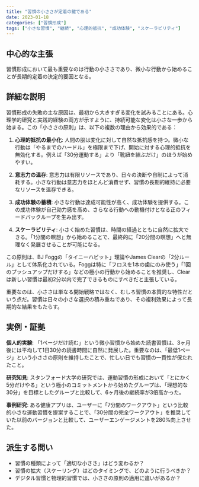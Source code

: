 ```yaml
---
title: "習慣の小ささが定着の鍵である"
date: 2023-01-18
categories: ["習慣形成"]
tags: ["小さな習慣", "継続", "心理的抵抗", "成功体験", "スケーラビリティ"]
---
```


## 中心的な主張

習慣形成において最も重要なのは行動の小ささであり、微小な行動から始めることが長期的定着の決定的要因となる。

## 詳細な説明

習慣形成の失敗の主な原因は、最初から大きすぎる変化を試みることにある。心理学的研究と実践的経験の両方が示すように、持続可能な変化は小さな一歩から始まる。この「小ささの原則」は、以下の複数の理由から効果的である：

1. **心理的抵抗の最小化**: 人間の脳は変化に対して自然な抵抗感を持つ。微小な行動は「やるまでのハードル」を極限まで下げ、開始に対する心理的抵抗を無効化する。例えば「30分運動する」より「靴紐を結ぶだけ」のほうが始めやすい。

2. **意志力の温存**: 意志力は有限リソースであり、日々の決断や自制によって消耗する。小さな行動は意志力をほとんど消費せず、習慣の長期的維持に必要なリソースを温存できる。

3. **成功体験の蓄積**: 小さな行動は達成可能性が高く、成功体験を提供する。この成功体験が自己効力感を高め、さらなる行動への動機付けとなる正のフィードバックループを生み出す。

4. **スケーラビリティ**: 小さく始めた習慣は、時間の経過とともに自然に拡大できる。「1分間の瞑想」から始めることで、最終的に「20分間の瞑想」へと無理なく発展させることが可能になる。

この原則は、BJ Foggの「タイニーハビット」理論やJames Clearの「2分ルール」として体系化されている。Foggは特に「フロスを1本の歯にのみ使う」「1回のプッシュアップだけする」などの極小の行動から始めることを推奨し、Clearは新しい習慣は最初2分以内で完了できるものにすべきだと主張している。

重要なのは、小ささは単なる開始戦略ではなく、むしろ習慣の本質的な特性だという点だ。習慣は日々の小さな選択の積み重ねであり、その複利効果によって長期的な結果をもたらす。

## 実例・証拠

**個人的実験**: 「1ページだけ読む」という微小習慣から始めた読書習慣は、3ヶ月後には平均して1日30分の読書時間に自然に発展した。重要なのは、「最低1ページ」という小ささの原則を維持したことで、忙しい日でも習慣の一貫性が保たれたこと。

**研究知見**: スタンフォード大学の研究では、運動習慣の形成において「とにかく5分だけやる」という極小のコミットメントから始めたグループは、「理想的な30分」を目標としたグループと比較して、6ヶ月後の継続率が3倍高かった。

**事例研究**: ある健康アプリは、ユーザーに「7分間のワークアウト」という比較的小さな運動習慣を提案することで、「30分間の完全ワークアウト」を推奨していた以前のバージョンと比較して、ユーザーエンゲージメントを280%向上させた。

## 派生する問い

- 習慣の種類によって「適切な小ささ」はどう変わるか？
- 習慣の拡大（スケーリング）はどのタイミングで、どのように行うべきか？
- デジタル習慣と物理的習慣では、小ささの原則の適用に違いがあるか？